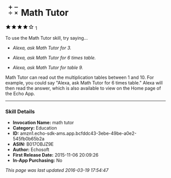 # &nbsp;<img src="app_icon" alt="Math Tutor icon" width="36"> Math Tutor
![4 stars](../../../images/ic_star_black_18dp_1x.png)![4 stars](../../../images/ic_star_black_18dp_1x.png)![4 stars](../../../images/ic_star_black_18dp_1x.png)![4 stars](../../../images/ic_star_black_18dp_1x.png)![4 stars](../../../images/ic_star_border_black_18dp_1x.png) 1

To use the Math Tutor skill, try saying...

* *Alexa, ask Math Tutor for 3.*

* *Alexa, ask Math Tutor for 6 times table.*

* *Alexa, ask Math Tutor for table 9.*

Math Tutor can read out the multiplication tables between 1 and 10. For example, you could say "Alexa, ask Math Tutor for 6 times table." Alexa will then read the answer, which is also available to view on the Home page of the Echo App.

***

### Skill Details

* **Invocation Name:** math tutor
* **Category:** Education
* **ID:** amzn1.echo-sdk-ams.app.bcfddc43-3ebe-49be-a0e2-545fb0b65b2a
* **ASIN:** B017OBJZ9E
* **Author:** Echosoft
* **First Release Date:** 2015-11-06 20:09:26
* **In-App Purchasing:** No

*This page was last updated 2016-03-19 17:54:47*
